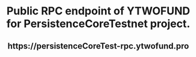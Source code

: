  <h1 align="center"> Public RPC endpoint of YTWOFUND for PersistenceCoreTestnet project.

 <h2 align="center"> https://persistenceCoreTest-rpc.ytwofund.pro
